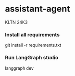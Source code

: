 # assistant-agent
KLTN 24K3

### Install all requirements
git install -r requirements.txt

### Run LangGraph studio
langgraph dev

